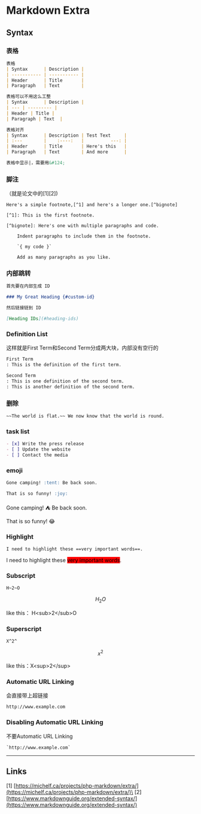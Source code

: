 # Markdown Extra

## Syntax

### 表格

```markdown
表格
| Syntax      | Description |
| ----------- | ----------- |
| Header      | Title       |
| Paragraph   | Text        |

表格可以不用这么工整
| Syntax      | Description |
| --- | --------- |
| Header | Title |
| Paragraph | Text  |

表格对齐
| Syntax      | Description | Test Text     |
| :---        |    :----:   |          ---: |
| Header      | Title       | Here's this   |
| Paragraph   | Text        | And more      |

表格中显示|，需要用&#124;
```

### 脚注

（就是论文中的\[1]\[2])

```
Here's a simple footnote,[^1] and here's a longer one.[^bignote]

[^1]: This is the first footnote.

[^bignote]: Here's one with multiple paragraphs and code.

    Indent paragraphs to include them in the footnote.

    `{ my code }`

    Add as many paragraphs as you like.
```

### 内部跳转

```markdown
首先要在内部生成 ID

### My Great Heading {#custom-id}

然后链接链到 ID

[Heading IDs](#heading-ids)
```

### Definition List

这样就是First Term和Second Term分成两大块，内部没有空行的

```markdown
First Term
: This is the definition of the first term.

Second Term
: This is one definition of the second term.
: This is another definition of the second term.
```

### 删除

```markdown
~~The world is flat.~~ We now know that the world is round.
```

### task list

```markdown
- [x] Write the press release
- [ ] Update the website
- [ ] Contact the media
```

### emoji

```markdown
Gone camping! :tent: Be back soon.

That is so funny! :joy:
```

Gone camping! ⛺ Be back soon.

That is so funny! 😂



### Highlight <a href="#highlight" id="highlight"></a>

```
I need to highlight these ==very important words==.
```

I need to highlight these <mark style="background-color:red;">very important words</mark>.



### Subscript <a href="#subscript" id="subscript"></a>

```
H~2~O
```

$$
H_2O
$$

like this： H\<sub>2\</sub>O



### Superscript <a href="#superscript" id="superscript"></a>

```
X^2^
```

$$
x^2
$$

like this：X\<sup>2\</sup>



### Automatic URL Linking <a href="#automatic-url-linking" id="automatic-url-linking"></a>

会直接带上超链接

```markdown
http://www.example.com
```



### Disabling Automatic URL Linking <a href="#disabling-automatic-url-linking" id="disabling-automatic-url-linking"></a>

不要Automatic URL Linking

```
`http://www.example.com`
```

***

## Links

\[1] [https://michelf.ca/projects/php-markdown/extra/](https://michelf.ca/projects/php-markdown/extra/)\
\[2] [https://www.markdownguide.org/extended-syntax/](https://www.markdownguide.org/extended-syntax/)
